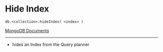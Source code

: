 # Hide Index

`db.<collection>.hideIndex( <index> )`

[MongoDB Documents](https://www.mongodb.com/docs/manual/reference/method/db.collection.hideIndex/)

---

- hides an Index from the Query planner

